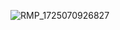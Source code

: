 ![RMP_1725070926827](https://github.com/user-attachments/assets/e5e76b55-98fa-425f-99ef-6205a911becf)
